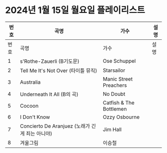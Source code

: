 # 2024년 1월 15일 월요일 플레이리스트

| 번호 | 곡명 | 가수 | 설명 |
|------|------|------|------|
| 번호 | 곡명 | 가수 | 설명 |
| 1 | s'Rothe-Zauerli (B기도문) | Ose Schuppel |  |
| 2 | Tell Me It's Not Over (타이틀 뮤직) | Starsailor |  |
| 3 | Australia | Manic Street Preachers |  |
| 4 | Underneath It All (B의 곡) | No Doubt |  |
| 5 | Cocoon | Catfish & The Bottlemen |  |
| 6 | I Don't Know | Ozzy Osbourne |  |
| 7 | Concierto De Aranjuez (노래가 긴 게 죄는 아니야) | Jim Hall |  |
| 8 | 겨울그림 | 이승철 |  |
